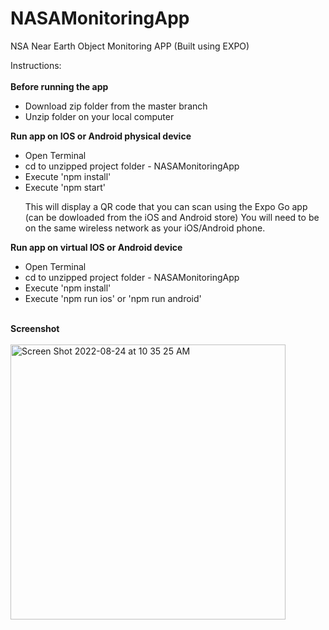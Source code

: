 # NASAMonitoringApp
NSA Near Earth Object Monitoring APP (Built using EXPO)

Instructions: <br><br>
<b>Before running the app </b>
<ul>
  <li>Download zip folder from the master branch</li>
  <li>Unzip folder on your local computer </li>
</ul>

<b>Run app on IOS or Android physical device</b>
<ul>
  <li>Open Terminal</li>
  <li>cd to unzipped project folder - NASAMonitoringApp</li>
  <li>Execute 'npm install'</li>
  <li>Execute 'npm start'</li>
  
  This will display a QR code that you can scan using the Expo Go app (can be dowloaded from the iOS and Android store)
  You will need to be on the same wireless network as your iOS/Android phone.
</ul>

<b>Run app on virtual IOS or Android device</b>
<ul>
  <li>Open Terminal</li>
  <li>cd to unzipped project folder - NASAMonitoringApp</li>
  <li>Execute 'npm install'</li>
  <li>Execute 'npm run ios' or 'npm run android'</li>
</ul>
<br>
<b>Screenshot</b>
<br>
<br>
<img width="440" alt="Screen Shot 2022-08-24 at 10 35 25 AM" src="https://user-images.githubusercontent.com/16969511/186461104-3e6d947d-ba6b-456c-81b4-ef7edfdc341a.png">

